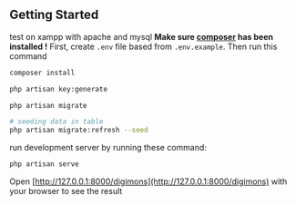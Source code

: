 ## Getting Started
test on 
xampp with apache and mysql
**Make sure [composer](https://getcomposer.org/) has been installed !**
First, create `.env` file based from `.env.example`. Then 
run this command 
```bash
composer install
```

```bash
php artisan key:generate
```

```bash
php artisan migrate

# seeding data in table
php artisan migrate:refresh --seed
```

run development server by running these command:

```bash
php artisan serve
```

Open [http://127.0.0.1:8000/digimons](http://127.0.0.1:8000/digimons) with your browser to see the result
